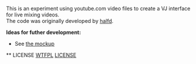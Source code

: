 This is an experiment using youtube.com video files to create a VJ interface for live mixing videos.  
The code was originally developed by [halfd](http://github.com/halfd "halfd's github page").

<strong>Ideas for futher development:</strong>

+  See [the mockup](mockups/ide3.bmml)

** LICENSE
[WTFPL](http://www.wtfpl.net/) [LICENSE](LICENSE)
